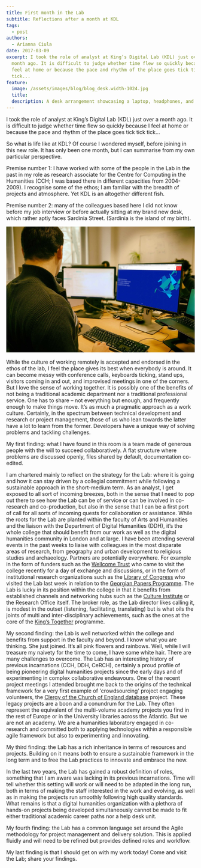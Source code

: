 ```yaml
---
title: First month in the Lab
subtitle: Reflections after a month at KDL
tags:
  - post
authors:
  - Arianna Ciula
date: 2017-03-09
excerpt: I took the role of analyst at King’s Digital Lab (KDL) just over a
  month ago. It is difficult to judge whether time flew so quickly because I
  feel at home or because the pace and rhythm of the place goes tick tick
  tick...
feature:
  image: /assets/images/blog/blog_desk.width-1024.jpg
  title:
  description: A desk arrangement showcasing a laptop, headphones, and a cup of coffee.
---
```


I took the role of analyst at King’s Digital Lab (KDL) just over a month ago. It is difficult to judge whether time flew so quickly because I feel at home or because the pace and rhythm of the place goes tick tick tick...

So what is life like at KDL? Of course I wondered myself, before joining in this new role. It has only been one month, but I can summarise from my own particular perspective.

Premise number 1: I have worked with some of the people in the Lab in the past in my role as research associate for the Centre for Computing in the Humanities (CCH; I was based there in different capacities from 2004-2009). I recognise some of the ethos; I am familiar with the breadth of projects and atmosphere. Yet KDL is an altogether different fish.

Premise number 2: many of the colleagues based here I did not know before my job interview or before actually sitting at my brand new desk, which rather aptly faces Sardinia Street. (Sardinia is the island of my birth).

![Desk in the lab](/assets/images/blog/blog_desk_2.width-1024.jpg)

While the culture of working remotely is accepted and endorsed in the ethos of the lab, I feel the place gives its best when everybody is around. It can become messy with conference calls, keyboards ticking, stand ups, visitors coming in and out, and improvised meetings in one of the corners. But I love the sense of working together. It is possibly one of the benefits of not being a traditional academic department nor a traditional professional service. One has to share – not everything but enough, and frequently enough to make things move. It’s as much a pragmatic approach as a work culture. Certainly, in the spectrum between technical development and research or project management, those of us who lean towards the latter have a lot to learn from the former. Developers have a unique way of solving problems and tackling challenges.

My first finding: what I have found in this room is a team made of generous people with the will to succeed collaboratively. A flat structure where problems are discussed openly, files shared by default, documentation co-edited.

I am chartered mainly to reflect on the strategy for the Lab: where it is going and how it can stay driven by a collegial commitment while following a sustainable approach in the short-medium term. As an analyst, I get exposed to all sort of incoming breezes, both in the sense that I need to pop out there to see how the Lab can be of service or can be involved in co-research and co-production, but also in the sense that I can be a first port of call for all sorts of incoming quests for collaboration or assistance. While the roots for the Lab are planted within the faculty of Arts and Humanities and the liaison with the Department of Digital Humanities (DDH), it’s the whole college that should benefit from our work as well as the digital humanities community in London and at large. I have been attending several events in the past weeks to liaise with colleagues in the most disparate areas of research, from geography and urban development to religious studies and archaeology. Partners are potentially everywhere. For example in the form of funders such as the [Wellcome Trust](https://wellcome.ac.uk/) who came to visit the college recently for a day of exchange and discussions, or in the form of institutional research organizations such as the [Library of Congress](https://www.loc.gov/) who visited the Lab last week in relation to the [Georgian Papers Programme](http://georgianpapersprogramme.com/). The Lab is lucky in its position within the college in that it benefits from established channels and networking hubs such as the [Culture Institute](http://www.kcl.ac.uk/cultural/cultural-institute/index.aspx) or the Research Office itself. The broker role, as the Lab director likes calling it, is modest in the outset (listening, facilitating, translating) but is what oils the joints of multi and inter-disciplinary achievements, such as the ones at the core of the [King’s Together](http://www.kcl.ac.uk/innovation/research/strategy/together/Kings-Together.aspx) programme.

My second finding: the Lab is well networked within the college and benefits from support in the faculty and beyond. I know what you are thinking. She just joined. It’s all pink flowers and rainbows. Well, while I will treasure my naivety for the time to come, I have some white hair. There are many challenges to overcome. The Lab has an interesting history of previous incarnations (CCH, DDH, CeRCH), certainly a proud profile of being pioneering digital humanities projects since the early days and of experimenting in complex collaborative endeavours. One of the recent project meetings I attended brought me back to the origins of the technical framework for a very first example of 'crowdsourcing' project engaging volunteers, the [Clergy of the Church of England database](http://theclergydatabase.org.uk/) project. These legacy projects are a boon and a conundrum for the Lab. They often represent the equivalent of the multi-volume academy projects you find in the rest of Europe or in the University libraries across the Atlantic. But we are not an academy. We are a humanities laboratory engaged in co-research and committed both to applying technologies within a responsible agile framework but also to experimenting and innovating.

My third finding: the Lab has a rich inheritance in terms of resources and projects. Building on it means both to ensure a sustainable framework in the long term and to free the Lab practices to innovate and embrace the new.

In the last two years, the Lab has gained a robust definition of roles, something that I am aware was lacking in its previous incarnations. Time will tell whether this setting will work or will need to be adapted in the long run, both in terms of making the staff interested in the work and evolving, as well as in making the projects run smoothly following high quality standards. What remains is that a digital humanities organization with a plethora of hands-on projects being developed simultaneously cannot be made to fit either traditional academic career paths nor a help desk unit.

My fourth finding: the Lab has a common language set around the Agile methodology for project management and delivery solution. This is applied fluidly and will need to be refined but provides defined roles and workflow.

My last finding is that I should get on with my work today! Come and visit the Lab; share your findings.
